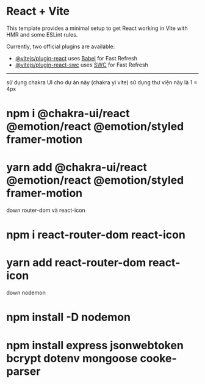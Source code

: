 # React + Vite

This template provides a minimal setup to get React working in Vite with HMR and some ESLint rules.

Currently, two official plugins are available:

- [@vitejs/plugin-react](https://github.com/vitejs/vite-plugin-react/blob/main/packages/plugin-react/README.md) uses [Babel](https://babeljs.io/) for Fast Refresh
- [@vitejs/plugin-react-swc](https://github.com/vitejs/vite-plugin-react-swc) uses [SWC](https://swc.rs/) for Fast Refresh


----------------------------------------------------------------
sử dụng chakra UI cho dự án này (chakra yi vite)
sử dụng thư viện này là 1 = 4px 
# npm i @chakra-ui/react @emotion/react @emotion/styled framer-motion
# yarn add @chakra-ui/react @emotion/react @emotion/styled framer-motion

down router-dom và react-icon
# npm i react-router-dom react-icon
# yarn add react-router-dom react-icon

down nodemon
# npm install -D nodemon
# npm install express jsonwebtoken bcrypt dotenv mongoose cooke-parser